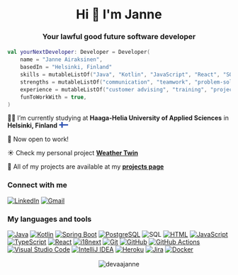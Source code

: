 <h1 align="center">Hi 👋 I'm Janne</h1>
<h3 align="center">Your lawful good future software developer</h3>

```kotlin
val yourNextDeveloper: Developer = Developer(
    name = "Janne Airaksinen",
    basedIn = "Helsinki, Finland"
    skills = mutableListOf("Java", "Kotlin", "JavaScript", "React", "SQL"),
    strengths = mutableListOf("communication", "teamwork", "problem-solving"),
    experience = mutableListOf("customer advising", "training", "project management"),
    funToWorkWith = true,
)
```
👨‍💻 I’m currently studying at **Haaga-Helia University of Applied Sciences** in **Helsinki, Finland**  <img src="./FI.svg" width="20px" heigth="20px">

💼 Now open to work!

☀️ Check my personal project **[Weather Twin](https://devaajanne.github.io/weathertwin/)**

📃 All of my projects are available at my **[projects page](https://github.com/devaajanne/projects)**

<h3 align="left">Connect with me</h3>

[![LinkedIn][linkedin-logo]][linkedin-url]
[![Gmail][gmail-logo]][gmail-url]

<h3 align="left">My languages and tools</h3>

[![Java][java-logo]][java-url]
[![Kotlin][kotlin-logo]][kotlin-url]
[![Spring Boot][spring-logo]][spring-url]
[![PostgreSQL][postgres-logo]][postgres-url]
![SQL][sql-logo]
[![HTML][html-logo]][html-url]
[![JavaScript][javascript-logo]][javascript-url]
[![TypeScript][typescript-logo]][typescript-url]
[![React][react-logo]][react-url]
[![i18next][i18next-logo]][i18next-url]
[![Git][git-logo]][git-url]
[![GitHub][github-logo]][github-url]
[![GitHub Actions][github-actions-logo]][github-actions-url]
[![Visual Studio Code][vs-code-logo]][vs-code-url]
[![IntelliJ IDEA][intellij-idea-logo]][intellij-idea-url]
[![Heroku][heroku-logo]][heroku-url]
[![Jira][jira-logo]][jira-url]
[![Docker][docker-logo]][docker-url]

<p align="center"><img align="center" src="https://github-readme-stats.vercel.app/api/top-langs?username=devaajanne&show_icons=true&theme=dark&locale=en&layout=compact" alt="devaajanne" /></p>


[badges-repo]: https://github.com/inttter/md-badges

[linkedin-logo]: https://img.shields.io/badge/linkedin-%230077B5.svg?style=for-the-badge&logo=linkedin&logoColor=white
[linkedin-url]: https://www.linkedin.com/in/janair/
[gmail-logo]: https://img.shields.io/badge/Gmail-D14836?style=for-the-badge&logo=gmail&logoColor=white
[gmail-url]: mailto:janne.airaksinen.mail@gmail.com
[java-logo]: https://img.shields.io/badge/Java-%23ED8B00.svg?logo=openjdk&logoColor=white&style=for-the-badge
[java-url]: https://www.java.com/en/
[kotlin-logo]: https://img.shields.io/badge/Kotlin-7F52FF?style=for-the-badge&logo=Kotlin&logoColor=white
[kotlin-url]: https://kotlinlang.org/
[spring-logo]: https://img.shields.io/badge/Spring%20Boot-6DB33F?style=for-the-badge&logo=springboot&logoColor=white
[spring-url]: https://spring.io/
[postgres-logo]: https://img.shields.io/badge/postgresql-4169e1?style=for-the-badge&logo=postgresql&logoColor=white
[postgres-url]: https://www.postgresql.org/
[sql-logo]: https://img.shields.io/badge/sql-000000?style=for-the-badge
[html-logo]: https://img.shields.io/badge/html5-%23E34F26.svg?style=for-the-badge&logo=html5&logoColor=white
[html-url]: https://developer.mozilla.org/en-US/docs/Web/HTML
[javascript-logo]: https://img.shields.io/badge/JavaScript-F7DF1E?logo=javascript&logoColor=000&style=for-the-badge
[javascript-url]: https://developer.mozilla.org/en-US/docs/Web/JavaScript
[typescript-logo]: https://img.shields.io/badge/TypeScript-3178C6?logo=typescript&logoColor=fff&style=for-the-badge
[typescript-url]: https://www.typescriptlang.org/
[react-logo]: https://img.shields.io/badge/React-%2320232a.svg?logo=react&logoColor=%2361DAFB&style=for-the-badge
[react-url]: https://react.dev/
[i18next-logo]: https://img.shields.io/badge/i18next-26A69A?logo=i18next&logoColor=fff&style=for-the-badge
[i18next-url]: https://www.i18next.com/
[github-logo]: https://img.shields.io/badge/GitHub-%23121011.svg?logo=github&logoColor=white&style=for-the-badge
[github-url]: https://github.com/
[git-logo]: https://img.shields.io/badge/git-%23F05033.svg?style=for-the-badge&logo=git&logoColor=white
[git-url]: https://git-scm.com/
[github-actions-logo]: https://img.shields.io/badge/GitHub_Actions-2088FF?logo=github-actions&logoColor=white&style=for-the-badge
[github-actions-url]: https://github.com/features/actions
[vs-code-logo]: https://custom-icon-badges.demolab.com/badge/Visual%20Studio%20Code-0078d7.svg?logo=vsc&logoColor=white&style=for-the-badge
[vs-code-url]: https://code.visualstudio.com/
[intellij-idea-logo]: https://img.shields.io/badge/Intellij%20Idea-000?logo=intellij-idea&style=for-the-badge
[intellij-idea-url]: https://www.jetbrains.com/idea/
[heroku-logo]:https://img.shields.io/badge/Heroku-430098?logo=heroku&logoColor=fffe&style=for-the-badge
[heroku-url]:https://www.heroku.com/
[jira-logo]: https://img.shields.io/badge/Jira-0052CC?logo=jira&logoColor=fff&style=for-the-badge
[jira-url]: https://www.atlassian.com/software/jira
[docker-logo]: https://img.shields.io/badge/Docker-2496ED?logo=docker&logoColor=fff&style=for-the-badge
[docker-url]: https://www.docker.com/
